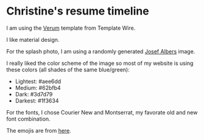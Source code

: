 # Christine's resume timeline

I am using the [Verum](https://onepagelove.com/verum) template from Template Wire.

I like material design.

For the splash photo, I am using a randomly generated [Josef Albers](http://billyroh.com/albers/) image.

I really liked the color scheme of the image so most of my website is using these colors (all shades of the same blue/green):
* Lightest: #aee6dd
* Medium: #62bfb4
* Dark: #3d7d79
* Darkest: #1f3634

For the fonts, I chose Courier New and Montserrat, my favorate old and new font combination.

The emojis are from [here](https://afeld.github.io/emoji-css/).

